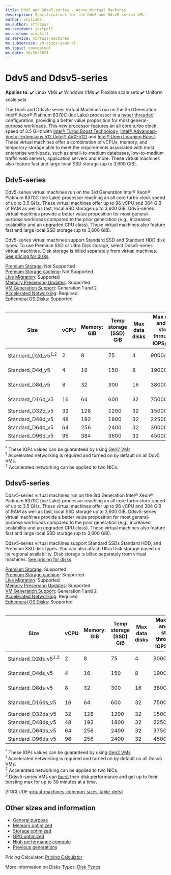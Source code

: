 ```yaml
---
title: Ddv5 and Ddsv5-series - Azure Virtual Machines
description: Specifications for the Ddv5 and Ddsv5-series VMs.
author: styli365
ms.author: sttsinar
ms.reviewer: joelpell
ms.custom: mimckitt
ms.service: virtual-machines
ms.subservice: vm-sizes-general
ms.topic: conceptual
ms.date: 10/20/2021
---
```


# Ddv5 and Ddsv5-series

**Applies to:** :heavy_check_mark: Linux VMs :heavy_check_mark: Windows VMs :heavy_check_mark: Flexible scale sets :heavy_check_mark: Uniform scale sets

The Ddv5 and Ddsv5-series Virtual Machines run on the 3rd Generation Intel&reg; Xeon&reg; Platinum 8370C (Ice Lake) processor in a [hyper threaded](https://www.intel.com/content/www/us/en/architecture-and-technology/hyper-threading/hyper-threading-technology.html) configuration, providing a better value proposition for most general-purpose workloads. This new processor features an all core turbo clock speed of 3.5 GHz with [Intel&reg; Turbo Boost Technology](https://www.intel.com/content/www/us/en/architecture-and-technology/turbo-boost/turbo-boost-technology.html), [Intel&reg; Advanced-Vector Extensions 512 (Intel&reg; AVX-512)](https://www.intel.com/content/www/us/en/architecture-and-technology/avx-512-overview.html) and [Intel&reg; Deep Learning Boost](https://software.intel.com/content/www/us/en/develop/topics/ai/deep-learning-boost.html). These virtual machines offer a combination of vCPUs, memory, and temporary storage able to meet the requirements associated with most enterprise workloads, such as small-to-medium databases, low-to-medium traffic web servers, application servers and more. These virtual machines also feature fast and large local SSD storage (up to 3,600 GiB).


## Ddv5-series
Ddv5-series virtual machines run on the 3rd Generation Intel® Xeon® Platinum 8370C (Ice Lake) processor reaching an all core turbo clock speed of up to 3.5 GHz.  These virtual machines offer up to 96 vCPU and 384 GiB of RAM as well as fast, local SSD storage up to 3,600 GiB. Ddv5-series virtual machines provide a better value proposition for most general-purpose workloads compared to the prior generation (e.g., increased scalability and an upgraded CPU class). These virtual machines also feature fast and large local SSD storage (up to 3,600 GiB).

Ddv5-series virtual machines support Standard SSD and Standard HDD disk types. To use Premium SSD or Ultra Disk storage, select Ddsv5-series virtual machines. Disk storage is billed separately from virtual machines. [See pricing for disks](https://azure.microsoft.com/pricing/details/managed-disks/).


[Premium Storage](premium-storage-performance.md): Not Supported<br>
[Premium Storage caching](premium-storage-performance.md): Not Supported<br>
[Live Migration](maintenance-and-updates.md): Supported<br>
[Memory Preserving Updates](maintenance-and-updates.md): Supported<br>
[VM Generation Support](generation-2.md): Generation 1 and 2<br>
[Accelerated Networking](../virtual-network/create-vm-accelerated-networking-cli.md): Required <br>
[Ephemeral OS Disks](ephemeral-os-disks.md): Supported <br>
<br> 

| Size | vCPU | Memory: GiB | Temp storage (SSD) GiB | Max data disks | Max cached and temp storage throughput: IOPS/MBps<sup>*</sup> | Max NICs|Expected Network bandwidth (Mbps) |
|---|---|---|---|---|---|---|---|
| Standard_D2d_v5<sup>1,2</sup> | 2  | 8   | 75   | 4  | 9000/125    | 2 | Up to 12500 |
| Standard_D4d_v5               | 4  | 16  | 150  | 8  | 19000/250   | 2 | Up to 12500 |
| Standard_D8d_v5               | 8  | 32  | 300  | 16 | 38000/500   | 4 | Up to 12500 |
| Standard_D16d_v5              | 16 | 64  | 600  | 32 | 75000/1000  | 8 | Up to 12500 |
| Standard_D32d_v5              | 32 | 128 | 1200 | 32 | 150000/2000 | 8 | 16000 |
| Standard_D48d_v5              | 48 | 192 | 1800 | 32 | 225000/3000 | 8 | 24000 |
| Standard_D64d_v5              | 64 | 256 | 2400 | 32 | 300000/4000 | 8 | 30000 |
| Standard_D96d_v5              | 96 | 384 | 3600 | 32 | 450000/4000 | 8 | 35000 |

<sup>*</sup> These IOPs values can be guaranteed by using [Gen2 VMs](generation-2.md)<br>
<sup>1</sup> Accelerated networking is required and turned on by default on all Ddv5 VMs.<br>
<sup>2</sup> Accelerated networking can be applied to two NICs.

## Ddsv5-series

Ddsv5-series virtual machines run on the 3rd Generation Intel® Xeon® Platinum 8370C (Ice Lake) processor reaching an all core turbo clock speed of up to 3.5 GHz.  These virtual machines offer up to 96 vCPU and 384 GiB of RAM as well as fast, local SSD storage up to 3,600 GiB. Ddsv5-series virtual machines provide a better value proposition for most general-purpose workloads compared to the prior generation (e.g., increased scalability and an upgraded CPU class). These virtual machines also feature fast and large local SSD storage (up to 3,600 GiB).

Ddsv5-series virtual machines support Standard SSDs Standard HDD, and Premium SSD disk types. You can also attach Ultra Disk storage based on its regional availability. Disk storage is billed separately from virtual machines. [See pricing for disks](https://azure.microsoft.com/pricing/details/managed-disks/).

[Premium Storage](premium-storage-performance.md): Supported<br>
[Premium Storage caching](premium-storage-performance.md): Supported<br>
[Live Migration](maintenance-and-updates.md): Supported<br>
[Memory Preserving Updates](maintenance-and-updates.md): Supported<br>
[VM Generation Support](generation-2.md): Generation 1 and 2<br>
[Accelerated Networking](../virtual-network/create-vm-accelerated-networking-cli.md): Required <br>
[Ephemeral OS Disks](ephemeral-os-disks.md): Supported <br>
<br> 


| Size | vCPU | Memory: GiB | Temp storage (SSD) GiB | Max data disks | Max cached and temp storage throughput: IOPS/MBps<sup>*</sup> | Max uncached disk throughput: IOPS/MBps | Max burst uncached disk throughput: IOPS/MBps<sup>3</sup> | Max NICs | Expected Network bandwidth (Mbps) |
|---|---|---|---|---|---|---|---|---|---|
| Standard_D2ds_v5<sup>1,2</sup> | 2  | 8   | 75   | 4  | 9000/125    | 3750/85     | 10000/1200 | 2 | Up to 12500 |
| Standard_D4ds_v5               | 4  | 16  | 150  | 8  | 19000/250   | 6400/145    | 20000/1200 | 2 | Up to 12500 |
| Standard_D8ds_v5               | 8  | 32  | 300  | 16 | 38000/500   | 12800/290   | 20000/1200 | 4 | Up to 12500 |
| Standard_D16ds_v5              | 16 | 64  | 600  | 32 | 75000/1000  | 25600/600   | 40000/1200 | 8 | Up to 12500 |
| Standard_D32ds_v5              | 32 | 128 | 1200 | 32 | 150000/2000 | 51200/865   | 80000/2000 | 8 | 16000 |
| Standard_D48ds_v5              | 48 | 192 | 1800 | 32 | 225000/3000 | 76800/1315  | 80000/3000 | 8 | 24000 |
| Standard_D64ds_v5              | 64 | 256 | 2400 | 32 | 375000/4000 | 80000/1735  | 80000/3000 | 8 | 30000 |
| Standard_D96ds_v5              | 96 | 256 | 2400 | 32 | 450000/4000 | 80000/2600  | 80000/4000 | 8 | 35000 |

<sup>*</sup> These IOPs values can be guaranteed by using [Gen2 VMs](generation-2.md)<br>
<sup>1</sup> Accelerated networking is required and turned on by default on all Ddsv5 VMs.<br>
<sup>2</sup> Accelerated networking can be applied to two NICs.<br>
<sup>3</sup> Ddsv5-series VMs can [burst](disk-bursting.md) their disk performance and get up to their bursting max for up to 30 minutes at a time.

[!INCLUDE [virtual-machines-common-sizes-table-defs](../../includes/virtual-machines-common-sizes-table-defs.md)]

## Other sizes and information

- [General purpose](sizes-general.md)
- [Memory optimized](sizes-memory.md)
- [Storage optimized](sizes-storage.md)
- [GPU optimized](sizes-gpu.md)
- [High performance compute](sizes-hpc.md)
- [Previous generations](sizes-previous-gen.md)

Pricing Calculator: [Pricing Calculator](https://azure.microsoft.com/pricing/calculator/)

More information on Disks Types: [Disk Types](./disks-types.md#ultra-disks)
